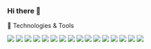### Hi there 👋

🔧 Technologies & Tools

![](https://img.shields.io/badge/OS-Linux-informational?style=flat&logo=<LOGO_NAME>&logoColor=white&color=2bbc8a)
![](https://img.shields.io/badge/Engine-NodeJS-informational?style=flat&logo=<LOGO_NAME>&logoColor=white&color=2bbc8a)
![](https://img.shields.io/badge/Code-Javascript-informational?style=flat&logo=<LOGO_NAME>&logoColor=white&color=2bbc8a)
![](https://img.shields.io/badge/Code-Typescrypt-informational?style=flat&logo=<LOGO_NAME>&logoColor=white&color=2bbc8a)
![](https://img.shields.io/badge/Code-Java-informational?style=flat&logo=<LOGO_NAME>&logoColor=white&color=2bbc8a)
![](https://img.shields.io/badge/Code-GraphQL-informational?style=flat&logo=<LOGO_NAME>&logoColor=white&color=2bbc8a)
![](https://img.shields.io/badge/Code-REST-informational?style=flat&logo=<LOGO_NAME>&logoColor=white&color=2bbc8a)
![](https://img.shields.io/badge/NoSQL-MongoDB-informational?style=flat&logo=<LOGO_NAME>&logoColor=white&color=2bbc8a)
![](https://img.shields.io/badge/NoSQL-DynamoDB-informational?style=flat&logo=<LOGO_NAME>&logoColor=white&color=2bbc8a)
![](https://img.shields.io/badge/SQL-PostgreSQL-informational?style=flat&logo=<LOGO_NAME>&logoColor=white&color=2bbc8a)
![](https://img.shields.io/badge/SQL-MySQL-informational?style=flat&logo=<LOGO_NAME>&logoColor=white&color=2bbc8a)
![](https://img.shields.io/badge/SQL-Oracle-informational?style=flat&logo=<LOGO_NAME>&logoColor=white&color=2bbc8a)
![](https://img.shields.io/badge/Version-Git-informational?style=flat&logo=<LOGO_NAME>&logoColor=white&color=2bbc8a)
![](https://img.shields.io/badge/Cloud-AWS-informational?style=flat&logo=<LOGO_NAME>&logoColor=white&color=2bbc8a)
![](https://img.shields.io/badge/Container-Docker-informational?style=flat&logo=<LOGO_NAME>&logoColor=white&color=2bbc8a)
![](https://img.shields.io/badge/Frontend-React-informational?style=flat&logo=<LOGO_NAME>&logoColor=white&color=2bbc8a)

<!--
**joaofeliped/joaofeliped** is a ✨ _special_ ✨ repository because its `README.md` (this file) appears on your GitHub profile.

Here are some ideas to get you started:

- 🔭 I’m currently working on ...
- 🌱 I’m currently learning ...
- 👯 I’m looking to collaborate on ...
- 🤔 I’m looking for help with ...
- 💬 Ask me about ...
- 📫 How to reach me: ...
- 😄 Pronouns: ...
- ⚡ Fun fact: ...
-->
